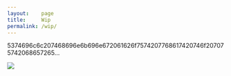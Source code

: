 ```yaml
---
layout:    page
title:     Wip
permalink: /wip/
---
```


5374696c6c207468696e6b696e672061626f7574207768617420746f207075742068657265... 

![]({{site.baseurl}}/images/eJ0FHPO7.gif)
